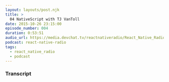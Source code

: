 ```yaml
---
layout: layouts/post.njk
title: >
  04 NativeScript with TJ VanToll
date: 2015-10-26 23:15:00
episode_number: 004
duration: 0:53:51
audio_url: https://media.devchat.tv/reactnativeradio/React_Native_Radio_Episode_4.mp3
podcast: react-native-radio
tags:
  - react_native_radio
  - podcast
---
```


### Transcript
